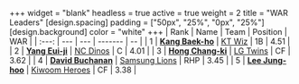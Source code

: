 +++
widget = "blank"
headless = true
active = true
weight = 2
title = "WAR Leaders"
[design.spacing]
padding = ["50px", "25%", "0px", "25%"]
[design.background]
color = "white"
+++
| Rank | Name | Team | Position | WAR |
| :---: | --- | --- | ------- | -- |
| 1 | [**Kang Baek-ho**](/players/11863) | [KT Wiz](/teams/KTWiz) | 1B | 4.51 |
| 2 | [**Yang Eui-ji**](/players/215) | [NC Dinos](/teams/NCDinos) | C | 4.01 |
| 3 | [**Hong Chang-ki**](/players/9805) | [LG Twins](/teams/LGTwins) | CF | 3.62 |
| 4 | [**David Buchanan**](/players/13683) | [Samsung Lions](/teams/SamsungLions) | RHP | 3.45 |
| 5 | [**Lee Jung-hoo**](/players/10673) | [Kiwoom Heroes](/teams/KiwoomHeroes) | CF | 3.38 |
